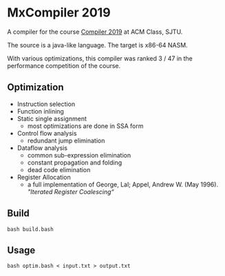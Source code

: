 # MxCompiler 2019

A compiler for the course [Compiler 2019](http://acm.sjtu.edu.cn/wiki/Compiler_2019) at ACM Class, SJTU. 

The source is a java-like language.
The target is x86-64 NASM.

With various optimizations, this compiler was ranked 3 / 47 in the performance competition of the course.

## Optimization
* Instruction selection
* Function inlining
* Static single assignment
    * most optimizations are done in SSA form
* Control flow analysis
    * redundant jump elimination
* Dataflow analysis
    * common sub-expression elimination
    * constant propagation and folding
    * dead code elimination
* Register Allocation
    * a full implementation of George, Lal; Appel, Andrew W. (May 1996). *"Iterated Register Coalescing“*


## Build
```
bash build.bash
```

## Usage
```
bash optim.bash < input.txt > output.txt
```

